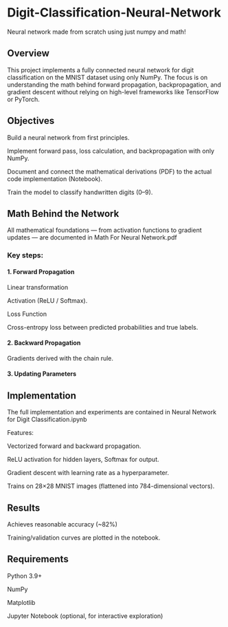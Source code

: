 # Digit-Classification-Neural-Network
Neural network made from scratch using just numpy and math!

## Overview

This project implements a fully connected neural network for digit classification on the MNIST dataset using only NumPy.
The focus is on understanding the math behind forward propagation, backpropagation, and gradient descent without relying on high-level frameworks like TensorFlow or PyTorch.

## Objectives

Build a neural network from first principles.

Implement forward pass, loss calculation, and backpropagation with only NumPy.

Document and connect the mathematical derivations (PDF) to the actual code implementation (Notebook).

Train the model to classify handwritten digits (0–9).

## Math Behind the Network

All mathematical foundations — from activation functions to gradient updates — are documented in Math For Neural Network.pdf

### Key steps:

#### 1. Forward Propagation

Linear transformation

Activation (ReLU / Softmax).

Loss Function

Cross-entropy loss between predicted probabilities and true labels.


#### 2. Backward Propagation

Gradients derived with the chain rule.

#### 3. Updating Parameters


## Implementation

The full implementation and experiments are contained in Neural Network for Digit Classification.ipynb

Features:

Vectorized forward and backward propagation.

ReLU activation for hidden layers, Softmax for output.

Gradient descent with learning rate as a hyperparameter.

Trains on 28×28 MNIST images (flattened into 784-dimensional vectors).

## Results

Achieves reasonable accuracy (~82%)

Training/validation curves are plotted in the notebook.

## Requirements

Python 3.9+

NumPy

Matplotlib

Jupyter Notebook (optional, for interactive exploration)

